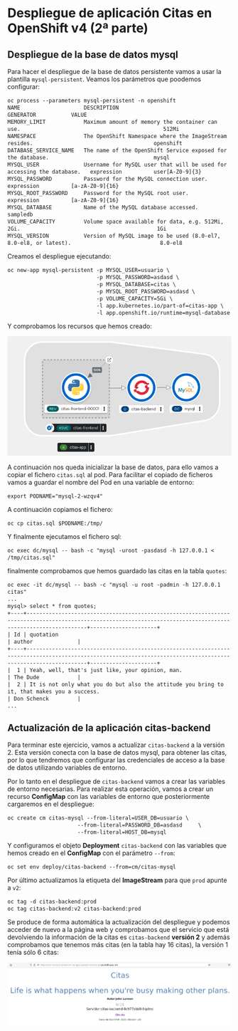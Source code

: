 # Despliegue de aplicación Citas en OpenShift v4 (2ª parte)

## Despliegue de la base de datos mysql

Para hacer el despliegue de la base de datos persistente vamos a usar la plantilla `mysql-persistent`. Veamos los parámetros que poodemos configurar:

    oc process --parameters mysql-persistent -n openshift
    NAME                    DESCRIPTION                                                             GENERATOR           VALUE
    MEMORY_LIMIT            Maximum amount of memory the container can use.                                             512Mi
    NAMESPACE               The OpenShift Namespace where the ImageStream resides.                                      openshift
    DATABASE_SERVICE_NAME   The name of the OpenShift Service exposed for the database.                                 mysql
    MYSQL_USER              Username for MySQL user that will be used for accessing the database.   expression          user[A-Z0-9]{3}
    MYSQL_PASSWORD          Password for the MySQL connection user.                                 expression          [a-zA-Z0-9]{16}
    MYSQL_ROOT_PASSWORD     Password for the MySQL root user.                                       expression          [a-zA-Z0-9]{16}
    MYSQL_DATABASE          Name of the MySQL database accessed.                                                        sampledb
    VOLUME_CAPACITY         Volume space available for data, e.g. 512Mi, 2Gi.                                           1Gi
    MYSQL_VERSION           Version of MySQL image to be used (8.0-el7, 8.0-el8, or latest).                            8.0-el8

Creamos el despliegue ejecutando:

    oc new-app mysql-persistent -p MYSQL_USER=usuario \
                                -p MYSQL_PASSWORD=asdasd \
                                -p MYSQL_DATABASE=citas \
                                -p MYSQL_ROOT_PASSWORD=asdasd \
                                -p VOLUME_CAPACITY=5Gi \
                                -l app.kubernetes.io/part-of=citas-app \
                                -l app.openshift.io/runtime=mysql-database

Y comprobamos los recursos que hemos creado:

![mysql](img/mysql1.png)

A continuación nos queda inicializar la base de datos, para ello vamos a copiar el fichero `citas.sql` al pod. Para facilitar el copiado de ficheros vamos a guardar el nombre del Pod en una variable de entorno:

    export PODNAME="mysql-2-wzqv4"

A continuación copiamos el fichero:

    oc cp citas.sql $PODNAME:/tmp/


Y finalmente ejecutamos el fichero sql:

    oc exec dc/mysql -- bash -c "mysql -uroot -pasdasd -h 127.0.0.1 < /tmp/citas.sql"

finalmente comprobamos que hemos guardado las citas en la tabla `quotes`:

    oc exec -it dc/mysql -- bash -c "mysql -u root -padmin -h 127.0.0.1 citas"
    ...
    mysql> select * from quotes;
    +----+---------------------------------------------------------------------------------------------------------------------------------------------------------------+---------------------+
    | Id | quotation                                                                                                                                                     | author              |
    +----+---------------------------------------------------------------------------------------------------------------------------------------------------------------+---------------------+
    |  1 | Yeah, well, that's just like, your opinion, man.                                                                                                              | The Dude            |
    |  2 | It is not only what you do but also the attitude you bring to it, that makes you a success.                                                                   | Don Schenck         |
    ...

## Actualización de la aplicación citas-backend

Para terminar este ejercicio, vamos a actualizar `citas-backend` a la versión 2. Esta versión conecta con la base de datos mysql, para obtener las citas, por lo que tendremos que configurar las credenciales de acceso a la base de datos utilizando variables de entorno.

Por lo tanto en el despliegue de `citas-backend` vamos a crear las variables de entorno necesarias. Para realizar esta operación, vamos a crear un recurso **ConfigMap** con las variables de entorno que posteriormente cargaremos en el despliegue:

    oc create cm citas-mysql --from-literal=USER_DB=usuario \
                          --from-literal=PASSWORD_DB=asdasd     \
                          --from-literal=HOST_DB=mysql 

Y configuramos el objeto **Deployment** `citas-backend` con las variables que hemos creado en el **ConfigMap** con el parámetro `--from`:

    oc set env deploy/citas-backend --from=cm/citas-mysql

Por último actualizamos la etiqueta del **ImageStream** para que `prod` apunte a `v2`:

    oc tag -d citas-backend:prod
    oc tag citas-backend:v2 citas-backend:prod

Se produce de forma automática la actualización del despliegue y podemos acceder de nuevo a la página web y comprobamos que el servicio que está devolviendo la información de la citas es `citas-backend` **versión 2** y además comprobamos que tenemos más citas (en la tabla hay 16 citas), la versión 1 tenía sólo 6 citas:

![citas-backend](img/citas-backend2.png)
